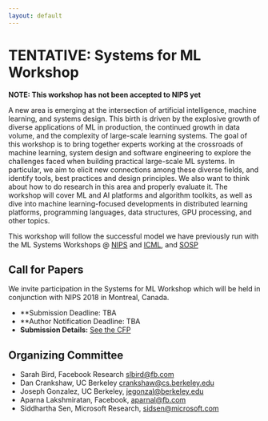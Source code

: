```yaml
---
layout: default
---
```


# TENTATIVE: Systems for ML Workshop

**NOTE: This workshop has not been accepted to NIPS yet**

A new area is emerging at the intersection of artificial intelligence, machine learning, and systems design. This birth is driven by the explosive growth of diverse applications of ML in production, the continued growth in data volume, and the complexity of large-scale learning systems. The goal of this workshop is to bring together experts working at the crossroads of machine learning, system design and software engineering to explore the challenges faced when building practical large-scale ML systems. In particular, we aim to elicit new connections among these diverse fields, and identify tools, best practices and design principles. We also want to think about how to do research in this area and properly evaluate it. The workshop will cover ML and AI platforms and algorithm toolkits, as well as dive into machine learning-focused developments in distributed learning platforms, programming languages, data structures, GPU processing, and other topics.

This workshop will follow the successful model we have previously run with the ML Systems Workshops @ [NIPS](http://learningsys.org/nips17/) and [ICML](https://sites.google.com/site/mlsys2016/), and [SOSP](http://learningsys.org/sosp17/)

## Call for Papers

We invite participation in the Systems for ML Workshop which will be held in conjunction with NIPS 2018 in Montreal, Canada.

* **Submission Deadline: TBA
* **Author Notification Deadline: TBA
* **Submission Details:** [See the CFP](/cfp)


## Organizing Committee
+ Sarah Bird, Facebook Research <slbird@fb.com>
+ Dan Crankshaw, UC Berkeley <crankshaw@cs.berkeley.edu>
+ Joseph Gonzalez, UC Berkeley, <jegonzal@berkeley.edu>
+ Aparna Lakshmiratan, Facebook, <aparnal@fb.com>
+ Siddhartha Sen, Microsoft Research, <sidsen@microsoft.com>

